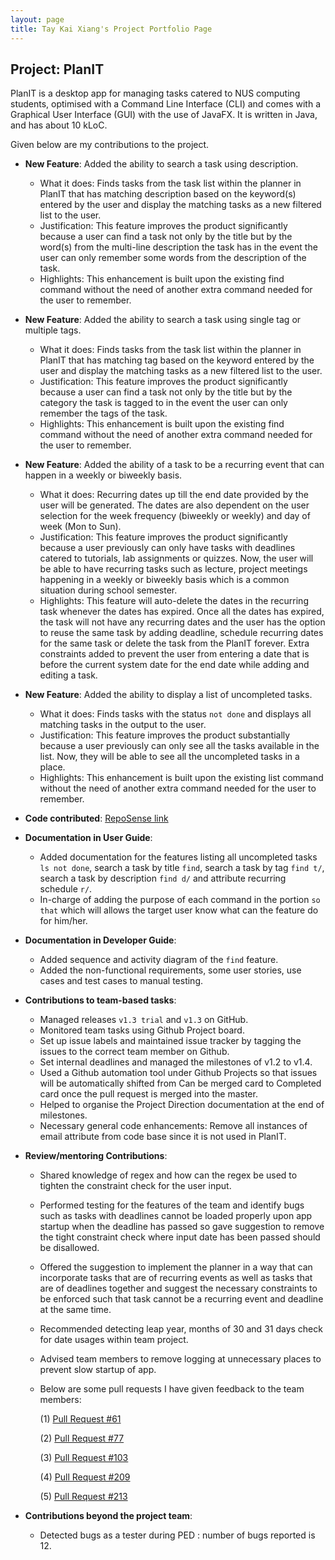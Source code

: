 ```yaml
---
layout: page
title: Tay Kai Xiang's Project Portfolio Page
---
```


## Project: PlanIT

PlanIT is a desktop app for managing tasks catered to NUS computing students, optimised with a Command Line Interface (CLI) 
and comes with a Graphical User Interface (GUI) with the use of JavaFX. It is written in Java, and has about 10 kLoC.

Given below are my contributions to the project.

* **New Feature**: Added the ability to search a task using description.
  * What it does: Finds tasks from the task list within the planner in PlanIT that has matching description 
    based on the keyword(s) entered by the user and display the matching tasks as a new filtered list to the user.
  * Justification: This feature improves the product significantly because a user can find a task not only
    by the title but by the word(s) from the multi-line description the task has in the event 
    the user can only remember some words from the description of the task.
  * Highlights: This enhancement is built upon the existing find command without 
    the need of another extra command needed for the user to remember.
    

* **New Feature**: Added the ability to search a task using single tag or multiple tags.
    * What it does: Finds tasks from the task list within the planner in PlanIT that has matching tag 
      based on the keyword entered by the user and display the matching tasks as a new filtered list to the user.
    * Justification: This feature improves the product significantly because a user can find a task not only 
      by the title but by the category the task is tagged to in the event the user can only remember the tags of the task.
    * Highlights: This enhancement is built upon the existing find command without 
      the need of another extra command needed for the user to remember.


* **New Feature**: Added the ability of a task to be a recurring event that can happen in a weekly or biweekly basis.
  * What it does: Recurring dates up till the end date provided by the user will be generated. 
    The dates are also dependent on the user selection for the week frequency (biweekly or weekly) 
    and day of week (Mon to Sun).
  * Justification: This feature improves the product significantly because a user previously can only 
    have tasks with deadlines catered to tutorials, lab assignments or quizzes. 
    Now, the user will be able to have recurring tasks such as lecture, project meetings happening 
    in a weekly or biweekly basis which is a common situation during school semester.
  * Highlights: This feature will auto-delete the dates in the recurring task whenever the dates has expired. 
    Once all the dates has expired, the task will not have any recurring dates and 
    the user has the option to reuse the same task by adding deadline, schedule recurring dates for the same task 
    or delete the task from the PlanIT forever. 
    Extra constraints added to prevent the user from entering a date that is before the current system date 
    for the end date while adding and editing a task. 


* **New Feature**: Added the ability to display a list of uncompleted tasks.
  * What it does: Finds tasks with the status `not done` and displays all matching tasks in the output to the user.
  * Justification: This feature improves the product substantially because a user previously can only
    see all the tasks available in the list. Now, they will be able to see all the uncompleted tasks in a place.
  * Highlights: This enhancement is built upon the existing list command without 
    the need of another extra command needed for the user to remember.
  

* **Code contributed**: [RepoSense link](https://nus-cs2103-ay2021s2.github.io/tp-dashboard/?search=&sort=groupTitle&sortWithin=title&timeframe=commit&mergegroup=&groupSelect=groupByRepos&breakdown=true&checkedFileTypes=docs~functional-code~test-code~other&since=2021-02-19&tabOpen=true&tabType=authorship&zFR=false&until=2021-04-08&tabAuthor=kaixiangtay&tabRepo=AY2021S2-CS2103T-T10-2%2Ftp%5Bmaster%5D&authorshipIsMergeGroup=false&authorshipFileTypes=docs~functional-code~test-code~other&authorshipIsBinaryFileTypeChecked=false)


* **Documentation in User Guide**:
  * Added documentation for the features listing all uncompleted tasks `ls not done`,
    search a task by title `find`, search a task by tag `find t/`, search a task by description  `find d/`
    and attribute recurring schedule `r/`.
  * In-charge of adding the purpose of each command in the portion `so that` which will
    allows the target user know what can the feature do for him/her.


* **Documentation in Developer Guide**:
  * Added sequence and activity diagram of the `find` feature.
  * Added the non-functional requirements, some user stories, use cases and test cases to manual testing.
  

* **Contributions to team-based tasks**:
    * Managed releases `v1.3 trial` and  `v1.3` on GitHub.
    * Monitored team tasks using Github Project board.
    * Set up issue labels and maintained issue tracker by tagging the issues to the correct team member on Github.
    * Set internal deadlines and managed the milestones of v1.2 to v1.4.
    * Used a Github automation tool under Github Projects so that issues will be automatically
      shifted from Can be merged card to Completed card once the pull request is merged into the master.
    * Helped to organise the Project Direction documentation at the end of milestones.
    * Necessary general code enhancements: Remove all instances of email attribute from code base since it is not used in PlanIT.

<div style="page-break-after: always;"></div>

* **Review/mentoring Contributions**:
  * Shared knowledge of regex and how can the regex be used to tighten the constraint check for the user input.
  * Performed testing for the features of the team and identify bugs such as tasks with deadlines cannot be loaded properly
    upon app startup when the deadline has passed so
    gave suggestion to remove the tight constraint check where input date has been passed should be disallowed.
  * Offered the suggestion to implement the planner in a way that can incorporate tasks that are of recurring events
    as well as tasks that are of deadlines together and suggest the necessary constraints to be enforced
    such that task cannot be a recurring event and deadline at the same time.
  * Recommended detecting leap year, months of 30 and 31 days check for date usages within team project.
  * Advised team members to remove logging at unnecessary places to prevent slow startup of app.
    
  * Below are some pull requests I have given feedback to the team members:
    
    (1) [Pull Request #61](https://github.com/AY2021S2-CS2103T-T10-2/tp/pull/61)   

    (2) [Pull Request #77](https://github.com/AY2021S2-CS2103T-T10-2/tp/pull/77)
    
    (3) [Pull Request #103](https://github.com/AY2021S2-CS2103T-T10-2/tp/pull/103)
    
    (4) [Pull Request #209](https://github.com/AY2021S2-CS2103T-T10-2/tp/pull/209)

    (5) [Pull Request #213](https://github.com/AY2021S2-CS2103T-T10-2/tp/pull/213)
  
* **Contributions beyond the project team**:
    * Detected bugs as a tester during PED : number of bugs reported is 12.